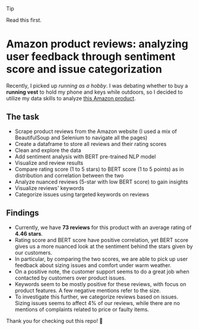 > [!TIP]
> Read this first. 

# Amazon product reviews: analyzing user feedback through sentiment score and issue categorization

Recently, I picked up *running as a hobby*. I was debating whether to buy a **running vest** to hold my phone and keys while outdoors, so I decided to utilize my data skills to analyze [this Amazon product](https://www.amazon.com/Zelvot-Adjustable-Hydration-Breathable-Reflective/dp/B0D6YMKZ64/ref=cm_cr_arp_d_bdcrb_top?ie=UTF8). 

## The task

- Scrape product reviews from the Amazon website (I used a mix of BeautifulSoup and Selenium to navigate all the pages)
- Create a dataframe to store all reviews and their rating scores
- Clean and explore the data
- Add sentiment analysis with BERT pre-trained NLP model
- Visualize and review results 
- Compare rating score (1 to 5 stars) to BERT score (1 to 5 points) as in distribution and correlation between the two
- Analyze nuanced reviews (5-star with low BERT score) to gain insights
- Visualize reviews' keywords
- Categorize issues using targeted keywords on reviews

## Findings

- Currently, we have **73 reviews** for this product with an average rating of **4.46 stars**. 
- Rating score and BERT score have positive correlation, yet BERT score gives us a more nuanced look at the sentiment behind the stars given by our customers. 
- In particular, by comparing the two scores, we are able to pick up user feedback about sizing issues and comfort under warm weather. 
- On a positive note, the customer support seems to do a great job when contacted by customers over product issues. 
- Keywords seem to be mostly positive for these reviews, with focus on product features. A few negative mentions refer to the size.
- To investigate this further, we categorize reviews based on issues. Sizing issues seems to affect 4% of our reviews, while there are no mentions of complaints related to price or faulty items.

Thank you for checking out this repo! :star2: